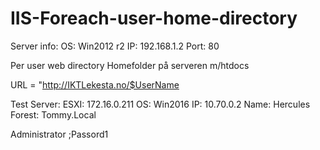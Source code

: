 # IIS-Foreach-user-home-directory

Server info:
OS: Win2012 r2
IP: 192.168.1.2
Port: 80

Per user web directory
Homefolder på serveren m/htdocs

URL = "http://IKTLekesta.no/$UserName


Test Server:
ESXI: 172.16.0.211
OS: Win2016
IP: 10.70.0.2
Name: Hercules
Forest: Tommy.Local

Administrator
;Passord1
